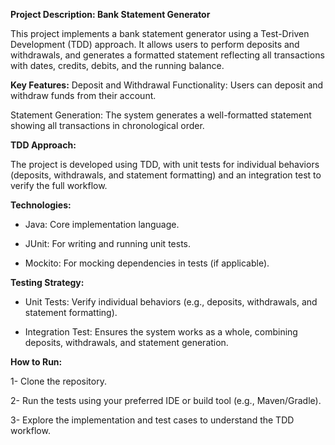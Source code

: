 **Project Description: Bank Statement Generator**

This project implements a bank statement generator using a Test-Driven Development (TDD) approach. It allows users to perform deposits and withdrawals, and generates a formatted statement reflecting all transactions with dates, credits, debits, and the running balance.

**Key Features:**
Deposit and Withdrawal Functionality: Users can deposit and withdraw funds from their account.

Statement Generation: The system generates a well-formatted statement showing all transactions in chronological order.

**TDD Approach:**

The project is developed using TDD, with unit tests for individual behaviors (deposits, withdrawals, and statement formatting) and an integration test to verify the full workflow.

**Technologies:**
- Java: Core implementation language.

- JUnit: For writing and running unit tests.

- Mockito: For mocking dependencies in tests (if applicable).

**Testing Strategy:**
- Unit Tests: Verify individual behaviors (e.g., deposits, withdrawals, and statement formatting).

- Integration Test: Ensures the system works as a whole, combining deposits, withdrawals, and statement generation.

**How to Run:**

1- Clone the repository.

2- Run the tests using your preferred IDE or build tool (e.g., Maven/Gradle).

3- Explore the implementation and test cases to understand the TDD workflow.
